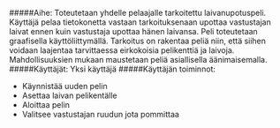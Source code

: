 #####Aihe: 
Toteutetaan yhdelle pelaajalle tarkoitettu laivanupotuspeli. Käyttäjä pelaa tietokonetta vastaan tarkoituksenaan upottaa vastustajan laivat ennen kuin vastustaja upottaa hänen laivansa. Peli toteutetaan graafisella käyttöliittymällä. Tarkoitus on rakentaa peliä niin, että siihen voidaan laajentaa tarvittaessa eirkokoisia pelikenttiä ja laivoja. Mahdollisuuksien mukaan maustetaan peliä asiallisella äänimaisemalla.
#####Käyttäjät: 
Yksi käyttäjä
#####Käyttäjän toiminnot:
* Käynnistää uuden pelin
* Asettaa laivan pelikentälle
* Aloittaa pelin
* Valitsee vastustajan ruudun jota pommittaa
